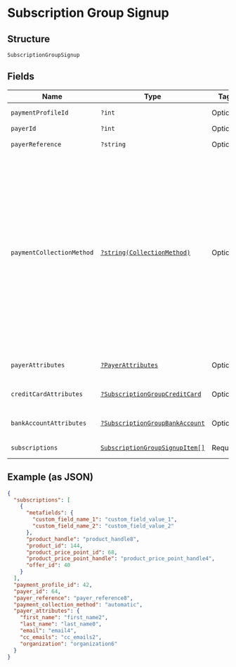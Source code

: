 
# Subscription Group Signup

## Structure

`SubscriptionGroupSignup`

## Fields

| Name | Type | Tags | Description | Getter | Setter |
|  --- | --- | --- | --- | --- | --- |
| `paymentProfileId` | `?int` | Optional | - | getPaymentProfileId(): ?int | setPaymentProfileId(?int paymentProfileId): void |
| `payerId` | `?int` | Optional | - | getPayerId(): ?int | setPayerId(?int payerId): void |
| `payerReference` | `?string` | Optional | - | getPayerReference(): ?string | setPayerReference(?string payerReference): void |
| `paymentCollectionMethod` | [`?string(CollectionMethod)`](../../doc/models/collection-method.md) | Optional | The type of payment collection to be used in the subscription. For legacy Statements Architecture valid options are - `invoice`, `automatic`. For current Relationship Invoicing Architecture valid options are - `remittance`, `automatic`, `prepaid`. | getPaymentCollectionMethod(): ?string | setPaymentCollectionMethod(?string paymentCollectionMethod): void |
| `payerAttributes` | [`?PayerAttributes`](../../doc/models/payer-attributes.md) | Optional | - | getPayerAttributes(): ?PayerAttributes | setPayerAttributes(?PayerAttributes payerAttributes): void |
| `creditCardAttributes` | [`?SubscriptionGroupCreditCard`](../../doc/models/subscription-group-credit-card.md) | Optional | - | getCreditCardAttributes(): ?SubscriptionGroupCreditCard | setCreditCardAttributes(?SubscriptionGroupCreditCard creditCardAttributes): void |
| `bankAccountAttributes` | [`?SubscriptionGroupBankAccount`](../../doc/models/subscription-group-bank-account.md) | Optional | - | getBankAccountAttributes(): ?SubscriptionGroupBankAccount | setBankAccountAttributes(?SubscriptionGroupBankAccount bankAccountAttributes): void |
| `subscriptions` | [`SubscriptionGroupSignupItem[]`](../../doc/models/subscription-group-signup-item.md) | Required | - | getSubscriptions(): array | setSubscriptions(array subscriptions): void |

## Example (as JSON)

```json
{
  "subscriptions": [
    {
      "metafields": {
        "custom_field_name_1": "custom_field_value_1",
        "custom_field_name_2": "custom_field_value_2"
      },
      "product_handle": "product_handle8",
      "product_id": 144,
      "product_price_point_id": 68,
      "product_price_point_handle": "product_price_point_handle4",
      "offer_id": 40
    }
  ],
  "payment_profile_id": 42,
  "payer_id": 64,
  "payer_reference": "payer_reference8",
  "payment_collection_method": "automatic",
  "payer_attributes": {
    "first_name": "first_name2",
    "last_name": "last_name0",
    "email": "email4",
    "cc_emails": "cc_emails2",
    "organization": "organization6"
  }
}
```

